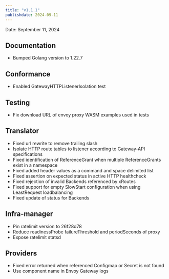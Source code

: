 ```yaml
---
title: "v1.1.1"
publishdate: 2024-09-11
---
```


Date: September 11, 2024

## Documentation
- Bumped Golang version to 1.22.7

## Conformance
- Enabled GatewayHTTPListenerIsolation test

## Testing
- Fix download URL of envoy proxy WASM examples used in tests

## Translator
- Fixed url rewrite to remove trailing slash
- Isolate HTTP route tables to listener according to Gateway-API specifications
- Fixed identification of ReferenceGrant when multiple ReferenceGrants exist in a namespace
- Fixed added header values as a command and space delimited list
- Fixed assertion on expected status in active HTTP healthcheck
- Fixed rejection of invalid Backends referenced by xRoutes
- Fixed support for empty SlowStart configuration when using LeastRequest loadbalancing
- Fixed update of status for Backends

## Infra-manager
- Pin ratelimit version to 26f28d78
- Reduce readinessProbe failureThreshold and periodSeconds of proxy
- Expose ratelimit statsd

## Providers
- Fixed error returned when referenced Configmap or Secret is not found
- Use component name in Envoy Gateway logs

